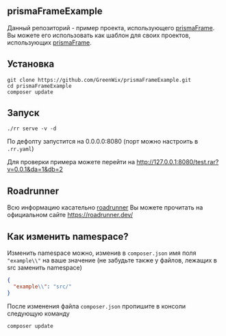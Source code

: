## prismaFrameExample

Данный репозиторий - пример проекта, использующего [prismaFrame](https://github.com/GreenWix/prismaFrame). 
Вы можете его использовать как шаблон для своих проектов, использующих [prismaFrame](https://github.com/GreenWix/prismaFrame).

## Установка

```shell script
git clone https://github.com/GreenWix/prismaFrameExample.git
cd prismaFrameExample
composer update
```

## Запуск

```shell script
./rr serve -v -d 
```
По дефолту запустится на 0.0.0.0:8080 (порт можно настроить в ```.rr.yaml```)

Для проверки примера можете перейти на http://127.0.0.1:8080/test.rar?v=0.0.1&da=1&db=2

## Roadrunner

Всю информацию касательно [roadrunner](https://github.com/spiral/roadrunner) Вы можете прочитать на официальном сайте https://roadrunner.dev/

## Как изменить namespace?

Изменить namespace можно, изменив в ```composer.json``` имя поля ```"example\\"``` на ваше значение (не забудьте также у файлов, лежащих в src заменить namespace)
```json
{
  "example\\": "src/"
}
```
После изменения файла ```composer.json``` пропишите в консоли следующую команду
```shell script
composer update
```